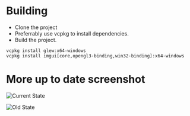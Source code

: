 # Building

* Clone the project
* Preferrably use vcpkg to install dependencies.
* Build the project.

```
vcpkg install glew:x64-windows
vcpkg install imgui[core,opengl3-binding,win32-binding]:x64-windows
```

# More up to date screenshot

![Current State](https://media.discordapp.net/attachments/484796759437213716/1089661439821750366/image.png)

![Old State](https://i.imgur.com/ufqBn4X.jpg)




